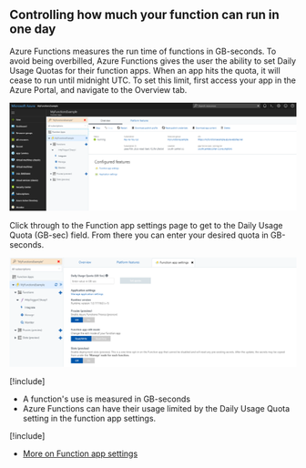 ## Controlling how much your function can run in one day

Azure Functions measures the run time of functions in GB-seconds. To avoid being overbilled, Azure Functions gives the user the ability to set Daily Usage Quotas for their function apps. When an app hits the quota, it will cease to run until midnight UTC. To set this limit, first access your app in the Azure Portal, and navigate to the Overview tab.

![](../media/FunctionOverview.PNG)

Click through to the Function app settings page to get to the Daily Usage Quota (GB-sec) field. From there you can enter your desired quota in GB-seconds. 

![](../media/FunctionAppSettings.PNG)

[!include[](../includes/takeaways-heading.md)]

- A function's use is measured in GB-seconds
- Azure Functions can have their usage limited by the Daily Usage Quota setting in the function app settings. 

[!include[](../includes/read-more-heading.md)]

- [More on Function app settings](https://docs.microsoft.com/en-us/azure/azure-functions/functions-how-to-use-azure-function-app-settings)